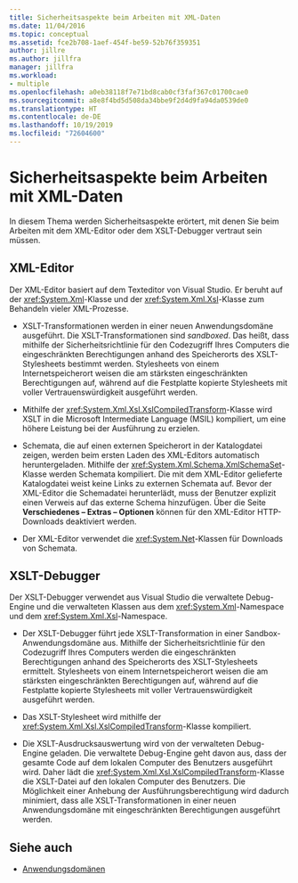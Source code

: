 ```yaml
---
title: Sicherheitsaspekte beim Arbeiten mit XML-Daten
ms.date: 11/04/2016
ms.topic: conceptual
ms.assetid: fce2b708-1aef-454f-be59-52b76f359351
author: jillre
ms.author: jillfra
manager: jillfra
ms.workload:
- multiple
ms.openlocfilehash: a0eb38118f7e71bd8cab0cf3faf367c01700cae0
ms.sourcegitcommit: a8e8f4bd5d508da34bbe9f2d4d9fa94da0539de0
ms.translationtype: HT
ms.contentlocale: de-DE
ms.lasthandoff: 10/19/2019
ms.locfileid: "72604600"
---
```

# <a name="security-considerations-when-working-with-xml-data"></a>Sicherheitsaspekte beim Arbeiten mit XML-Daten

In diesem Thema werden Sicherheitsaspekte erörtert, mit denen Sie beim Arbeiten mit dem XML-Editor oder dem XSLT-Debugger vertraut sein müssen.

## <a name="xml-editor"></a>XML-Editor

Der XML-Editor basiert auf dem Texteditor von Visual Studio. Er beruht auf der <xref:System.Xml>-Klasse und der <xref:System.Xml.Xsl>-Klasse zum Behandeln vieler XML-Prozesse.

- XSLT-Transformationen werden in einer neuen Anwendungsdomäne ausgeführt. Die XSLT-Transformationen sind *sandboxed*. Das heißt, dass mithilfe der Sicherheitsrichtlinie für den Codezugriff Ihres Computers die eingeschränkten Berechtigungen anhand des Speicherorts des XSLT-Stylesheets bestimmt werden. Stylesheets von einem Internetspeicherort weisen die am stärksten eingeschränkten Berechtigungen auf, während auf die Festplatte kopierte Stylesheets mit voller Vertrauenswürdigkeit ausgeführt werden.

- Mithilfe der <xref:System.Xml.Xsl.XslCompiledTransform>-Klasse wird XSLT in die Microsoft Intermediate Language (MSIL) kompiliert, um eine höhere Leistung bei der Ausführung zu erzielen.

- Schemata, die auf einen externen Speicherort in der Katalogdatei zeigen, werden beim ersten Laden des XML-Editors automatisch heruntergeladen. Mithilfe der <xref:System.Xml.Schema.XmlSchemaSet>-Klasse werden Schemata kompiliert. Die mit dem XML-Editor gelieferte Katalogdatei weist keine Links zu externen Schemata auf. Bevor der XML-Editor die Schemadatei herunterlädt, muss der Benutzer explizit einen Verweis auf das externe Schema hinzufügen. Über die Seite **Verschiedenes – Extras – Optionen** können für den XML-Editor HTTP-Downloads deaktiviert werden.

- Der XML-Editor verwendet die <xref:System.Net>-Klassen für Downloads von Schemata.

## <a name="xslt-debugger"></a>XSLT-Debugger

Der XSLT-Debugger verwendet aus Visual Studio die verwaltete Debug-Engine und die verwalteten Klassen aus dem <xref:System.Xml>-Namespace und dem <xref:System.Xml.Xsl>-Namespace.

- Der XSLT-Debugger führt jede XSLT-Transformation in einer Sandbox-Anwendungsdomäne aus. Mithilfe der Sicherheitsrichtlinie für den Codezugriff Ihres Computers werden die eingeschränkten Berechtigungen anhand des Speicherorts des XSLT-Stylesheets ermittelt. Stylesheets von einem Internetspeicherort weisen die am stärksten eingeschränkten Berechtigungen auf, während auf die Festplatte kopierte Stylesheets mit voller Vertrauenswürdigkeit ausgeführt werden.

- Das XSLT-Stylesheet wird mithilfe der <xref:System.Xml.Xsl.XslCompiledTransform>-Klasse kompiliert.

- Die XSLT-Ausdrucksauswertung wird von der verwalteten Debug-Engine geladen. Die verwaltete Debug-Engine geht davon aus, dass der gesamte Code auf dem lokalen Computer des Benutzers ausgeführt wird. Daher lädt die <xref:System.Xml.Xsl.XslCompiledTransform>-Klasse die XSLT-Datei auf den lokalen Computer des Benutzers. Die Möglichkeit einer Anhebung der Ausführungsberechtigung wird dadurch minimiert, dass alle XSLT-Transformationen in einer neuen Anwendungsdomäne mit eingeschränkten Berechtigungen ausgeführt werden.

## <a name="see-also"></a>Siehe auch

- [Anwendungsdomänen](/dotnet/framework/app-domains/application-domains)
